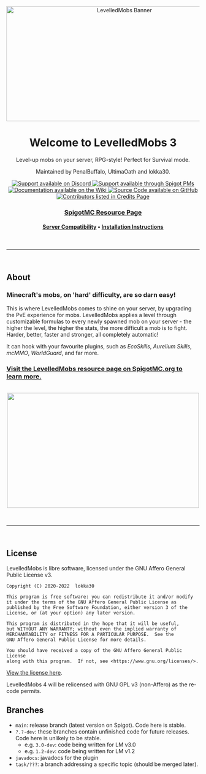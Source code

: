 <div align="center">

<img src="https://i.ibb.co/ySgMPd0/Levelled-Mobs-Banner-v2-0.png" width="600" height="300" alt="LevelledMobs Banner"></img>

# Welcome to LevelledMobs 3

Level-up mobs on your server, RPG-style! Perfect for Survival mode.

Maintained by PenalBuffalo, UltimaOath and lokka30.

<a href="https://www.discord.io/arcaneplugins">
<img src="https://img.shields.io/badge/Chat%20%2F%20Support-on%20Discord-skyblue?style=for-the-badge&logo=discord&logoColor=white" alt="Support available on Discord"></img>
</a>
<a href="https://www.spigotmc.org/conversations/add?to=lokka30">
<img src="https://img.shields.io/badge/Chat%20%2F%20Support-Spigot%20PM-skyblue?style=for-the-badge&logo=googlemessages" alt="Support available through Spigot PMs"></img>
</a>

<br />

<a href="https://github.com/lokka30/LevelledMobs/wiki">
<img src="https://img.shields.io/badge/Documentation-on%20Wiki-skyblue?style=for-the-badge&logo=wikipedia" alt="Documentation available on the Wiki"></img>
</a>
<a href="https://github.com/lokka30/LevelledMobs">
<img src="https://img.shields.io/badge/Source%20Code-on%20GitHub-skyblue?style=for-the-badge&logo=github" alt="Source Code available on GitHub"></img>
</a>

<br />

<a href="https://github.com/lokka30/LevelledMobs/wiki/Credits">
<img src="https://img.shields.io/badge/Contributors-View%20Credits-skyblue?style=for-the-badge" alt="Contributors listed in Credits Page"></img>
</a>

### [SpigotMC Resource Page](https://www.spigotmc.org/resources/levelledmobs.74304/)

#### [Server Compatibility](https://github.com/lokka30/LevelledMobs/wiki/Compatibilities) • [Installation Instructions](https://github.com/lokka30/LevelledMobs/wiki/Installation)


</div>

<br /><hr /><br />

## About

### Minecraft's mobs, on 'hard' difficulty, are so darn easy!

This is where LevelledMobs comes to shine on your server, by upgrading the PvE experience for mobs. LevelledMobs applies a level through customizable formulas to every newly spawned mob on your server - the higher the level, the higher the stats, the more difficult a mob is to fight. Harder, better, faster and stronger, all completely automatic!

It can hook with your favourite plugins, such as *EcoSkills*, *Aurelium Skills*, *mcMMO*, *WorldGuard*, and far more.

### [Visit the LevelledMobs resource page on SpigotMC.org to learn more.](https://www.spigotmc.org/resources/levelledmobs.74304/)

<br />

<div align="center">
<img src="https://i.ibb.co/ZBfws4Y/LM-Gallery.png" width="500" height="300">
</div>

<br /><hr /><br />

## License

LevelledMobs is libre software, licensed under the GNU Affero General Public License v3.

```
Copyright (C) 2020-2022  lokka30

This program is free software: you can redistribute it and/or modify
it under the terms of the GNU Affero General Public License as
published by the Free Software Foundation, either version 3 of the
License, or (at your option) any later version.

This program is distributed in the hope that it will be useful,
but WITHOUT ANY WARRANTY; without even the implied warranty of
MERCHANTABILITY or FITNESS FOR A PARTICULAR PURPOSE.  See the
GNU Affero General Public License for more details.

You should have received a copy of the GNU Affero General Public License
along with this program.  If not, see <https://www.gnu.org/licenses/>.
```

[View the license here](LICENSE.md).

LevelledMobs 4 will be relicensed with GNU GPL v3 (non-Affero) as the re-code permits.

## Branches

* `main`: release branch (latest version on Spigot). Code here is stable.
* `?.?-dev`: these branches contain unfinished code for future releases. Code here is unlikely to be
  stable.
    * e.g. `3.0-dev`: code being written for LM v3.0
    * e.g. `1.2-dev`: code being written for LM v1.2
* `javadocs`: javadocs for the plugin
* `task/???`: a branch addressing a specific topic (should be merged later).
